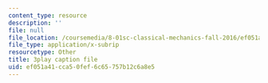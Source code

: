 ```yaml
---
content_type: resource
description: ''
file: null
file_location: /coursemedia/8-01sc-classical-mechanics-fall-2016/ef051a41cca50fef6c65757b12c6a8e5_u_LAfG5uIpY.srt
file_type: application/x-subrip
resourcetype: Other
title: 3play caption file
uid: ef051a41-cca5-0fef-6c65-757b12c6a8e5
---
```

